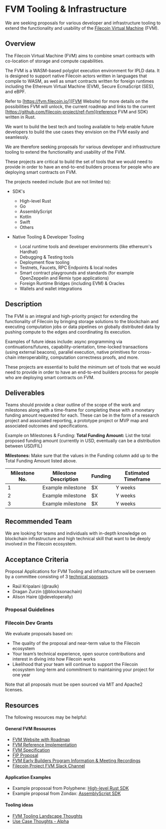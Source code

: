 # FVM Tooling & Infrastructure

We are seeking proposals for various developer and infrastructure tooling to extend the functionality and usability of the [Filecoin Virtual Machine](https://github.com/filecoin-project/ref-fvm) (FVM).

## Overview

The Filecoin Virtual Machine (FVM) aims to combine smart contracts with co-location of storage and compute capabilities.

The FVM is a WASM-based polyglot execution environment for IPLD data. It is designed to support native Filecoin actors written in languages that compile to WASM, as well as smart contracts written for foreign runtimes including the Ethereum Virtual Machine (EVM), Secure EcmaScript (SES), and eBPF.

Refer to [https://fvm.filecoin.io/](FVM Website) for more details on the possibilities FVM will unlock, the current roadmap and links to the current [https://github.com/filecoin-project/ref-fvm](reference FVM and SDK) written in Rust.

We want to build the best tech and tooling available to help enable future developers to build the use cases they envision on the FVM easily and seamlessly.

We are therefore seeking proposals for various developer and infrastructure tooling to extend the functionality and usability of the FVM.

These projects are critical to build the set of tools that we would need to provide in order to have an end-to-end builders process for people who are deploying smart contracts on FVM.

The projects needed include (but are not limited to):

- SDK's

  - High-level Rust
  - Go
  - AssemblyScript
  - Kotlin
  - Swift
  - Others

- Native Tooling & Developer Tooling
  - Local runtime tools and developer environments (like ethereum's Hardhat)
  - Debugging & Testing tools
  - Deployment flow tooling
  - Testnets, Faucets, RPC Endpoints & local nodes
  - Smart contract playgrounds and standards (for example OpenZeppelin and Remix type applications)
  - Foreign Runtime Bridges (including EVM) & Oracles
  - Wallets and wallet integrations

## Description

The FVM is an integral and high-priority project for extending the functionality of Filecoin by bringing storage solutions to the blockchain and executing computation jobs or data pipelines on globally distributed data by pushing compute to the edges and coordinating its execution.

Examples of future ideas include: async programming via continuations/futures, capability-orientation, time-locked transactions (using external beacons), parallel execution, native primitives for cross-chain interoperability, computation correctness proofs, and more.

These projects are essential to build the minimum set of tools that we would need to provide in order to have an end-to-end builders process for people who are deploying smart contracts on FVM.

## Deliverables

Teams should provide a clear outline of the scope of the work and milestones along with a time-frame for completing these with a monetary funding amount requested for each. These can be in the form of a research project and associated reporting, a prototype project or MVP map and associated outcomes and specifications.

Example on Milestones & Funding:
**Total Funding Amount:** List the total proposed funding amount (currently in USD, eventually can be a distribution between USD/FIL)

**Milestones:** Make sure that the values in the Funding column add up to the Total Funding Amount listed above.

| Milestone No. | Milestone Description | Funding | Estimated Timeframe |
| ------------- | --------------------- | ------- | ------------------- |
| 1             | Example milestone     | $X      | Y weeks             |
| 2             | Example milestone     | $X      | Y weeks             |
| 3             | Example milestone     | $X      | Y weeks             |

## Recommended Team

We are looking for teams and individuals with in-depth knowledge on blockchain infrastructure and high technical skill that want to be deeply involved in the Filecoin ecosystem.

## Acceptance Criteria

Proposal Applications for FVM Tooling and infrastructure will be overseen by a committee consisting of 3 [technical sponsors](https://github.com/filecoin-project/devgrants/blob/master/technical-sponsors.md).

- Raúl Kripalani (@raulk)
- Dragan Zurzin (@blocksonachain)
- Alison Haire (@developerally)

### Proposal Guidelines

### Filecoin Dev Grants

We evaluate proposals based on:

- The quality of the proposal and near-term value to the Filecoin ecosystem
- Your team’s technical experience, open source contributions and interest in diving into how Filecoin works
- Likelihood that your team will continue to support the Filecoin ecosystem long-term and commitment to maintaining your project for one year

Note that all proposals must be open sourced via MIT and Apache2 licenses.

## Resources

The following resources may be helpful:

#### General FVM Resources

- [FVM Website with Roadmap](https://fvm.filecoin.io)
- [FVM Reference Implementation](https://github.com/filecoin-project/ref-fvm)
- [FVM Specification](https://github.com/filecoin-project/fvm-specs)
- [FIP Proposal](https://github.com/filecoin-project/FIPs/blob/master/FIPS/fip-0031.md#coordinated-testnets)
- [FVM Early Builders Program Information & Meeting Recordings](https://pl-strflt.notion.site/Welcome-to-the-FVM-Foundry-Early-Builders-Program-0c21aa082a3a48b5b9262d122204d141)
- [Filecoin Project FVM Slack Channel](https://filecoinproject.slack.com/archives/C029MT4PQB1)

#### Application Examples

- Example proposoal from Polyphene: [High-level Rust SDK](https://github.com/filecoin-project/devgrants/issues/562)
- Example proposal from Zondax: [AssemblyScript SDK](https://github.com/filecoin-project/devgrants/issues/582)

#### Tooling ideas

- [FVM Tooling Landscape Thoughts](https://pl-strflt.notion.site/58253a87924e405d84c225d5735db059?v=84dd5cfeb7444512b362139ab6129a11)
- [Use Case Thoughts - Alpha](https://pl-strflt.notion.site/Use-Case-Ideas-119d64e9ec294704a56952424fb7afb7)
